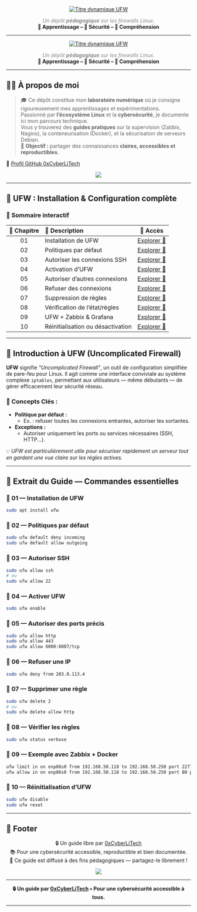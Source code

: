 <div align="center">

<a href="https://github.com/0xCyberLiTech">
  <img src="https://readme-typing-svg.herokuapp.com?font=Fira+Code&size=32&pause=1000&color=33FF33&center=true&vCenter=true&width=1050&lines=Cybersécurité+et+Pare-feu+UFW;Installation+et+Configuration+pas+à+pas;Filtrage+des+ports+et+sécurisation+des+connexions" alt="Titre dynamique UFW" />
</a>

<p>
  <em style="color:#888">Un dépôt <strong>pédagogique</strong> sur les firewalls Linux.</em><br>
  <strong>📘 Apprentissage – 🔐 Sécurité – 🧠 Compréhension</strong>
</p>

</div>

---


<div align="center">

<a href="https://github.com/0xCyberLiTech">
  <img src="https://readme-typing-svg.herokuapp.com?font=Fira+Code&size=32&pause=1000&color=33FF33&center=true&vCenter=true&width=1050&lines=Cybersécurité+et+Pare-feu+UFW;Installation+et+Configuration+pas+à+pas;Filtrage+des+ports+et+sécurisation+des+connexions" alt="Titre dynamique UFW" />
</a>

<p>
  <em style="color:#888">Un dépôt <strong>pédagogique</strong> sur les firewalls Linux.</em><br>
  <strong>📘 Apprentissage – 🔐 Sécurité – 🧠 Compréhension</strong>
</p>

</div>

---

## 👨‍💻 À propos de moi

> 🎓 Ce dépôt constitue mon **laboratoire numérique** où je consigne rigoureusement mes apprentissages et expérimentations.  
> Passionné par **l’écosystème Linux** et la **cybersécurité**, je documente ici mon parcours technique.  
> Vous y trouverez des **guides pratiques** sur la supervision (Zabbix, Nagios), la conteneurisation (Docker), et la sécurisation de serveurs Debian.  
> 📌 **Objectif :** partager des connaissances **claires, accessibles et reproductibles**.

🔗 [Profil GitHub 0xCyberLiTech](https://github.com/0xCyberLiTech)

<p align="center">
  <a href="https://skillicons.dev">
    <img src="https://skillicons.dev/icons?i=linux,debian,bash,docker,nginx,grafana,prometheus,git,vim" />
  </a>
</p>

---

## 🔧 UFW : Installation & Configuration complète

### 🧭 Sommaire interactif

| 🧩 Chapitre | 📝 Description | 🔗 Accès |
|:--:|:--|:--:|
| 01 | Installation de UFW | [Explorer 🔗](#balise-01) |
| 02 | Politiques par défaut | [Explorer 🔗](#balise-02) |
| 03 | Autoriser les connexions SSH | [Explorer 🔗](#balise-03) |
| 04 | Activation d’UFW | [Explorer 🔗](#balise-04) |
| 05 | Autoriser d’autres connexions | [Explorer 🔗](#balise-05) |
| 06 | Refuser des connexions | [Explorer 🔗](#balise-06) |
| 07 | Suppression de règles | [Explorer 🔗](#balise-07) |
| 08 | Vérification de l’état/règles | [Explorer 🔗](#balise-08) |
| 09 | UFW + Zabbix & Grafana | [Explorer 🔗](#balise-09) |
| 10 | Réinitialisation ou désactivation | [Explorer 🔗](#balise-10) |

---

## 🎯 Introduction à UFW (Uncomplicated Firewall)

**UFW** signifie _"Uncomplicated Firewall"_, un outil de configuration simplifiée de pare-feu pour Linux. Il agit comme une interface conviviale au système complexe `iptables`, permettant aux utilisateurs — même débutants — de gérer efficacement leur sécurité réseau.

### 🧠 Concepts Clés :

- **Politique par défaut :**
  - Ex. : refuser toutes les connexions entrantes, autoriser les sortantes.
- **Exceptions :**
  - Autoriser uniquement les ports ou services nécessaires (SSH, HTTP...).

💡 *UFW est particulièrement utile pour sécuriser rapidement un serveur tout en gardant une vue claire sur les règles actives.*

---

## 📘 Extrait du Guide — Commandes essentielles

### 🔹 01 — Installation de UFW <a name="balise-01"></a>
```bash
sudo apt install ufw
```

### 🔹 02 — Politiques par défaut <a name="balise-02"></a>
```bash
sudo ufw default deny incoming
sudo ufw default allow outgoing
```

### 🔹 03 — Autoriser SSH <a name="balise-03"></a>
```bash
sudo ufw allow ssh
# ou
sudo ufw allow 22
```

### 🔹 04 — Activer UFW <a name="balise-04"></a>
```bash
sudo ufw enable
```

### 🔹 05 — Autoriser des ports précis <a name="balise-05"></a>
```bash
sudo ufw allow http
sudo ufw allow 443
sudo ufw allow 6000:6007/tcp
```

### 🔹 06 — Refuser une IP <a name="balise-06"></a>
```bash
sudo ufw deny from 203.0.113.4
```

### 🔹 07 — Supprimer une règle <a name="balise-07"></a>
```bash
sudo ufw delete 2
# ou
sudo ufw delete allow http
```

### 🔹 08 — Vérifier les règles <a name="balise-08"></a>
```bash
sudo ufw status verbose
```

### 🔹 09 — Exemple avec Zabbix + Docker <a name="balise-09"></a>
```bash
ufw limit in on enp86s0 from 192.168.50.118 to 192.168.50.250 port 2277 proto tcp comment 'SSH sécurisé'
ufw allow in on enp86s0 from 192.168.50.118 to 192.168.50.250 port 80 proto tcp comment 'HTTP'
```

### 🔹 10 — Réinitialisation d’UFW <a name="balise-10"></a>
```bash
sudo ufw disable
sudo ufw reset
```

---

## 🧾 Footer

<div align="center">

🔒 Un guide libre par [0xCyberLiTech](https://github.com/0xCyberLiTech)  
📚 Pour une cybersécurité accessible, reproductible et bien documentée.  
📄 Ce guide est diffusé à des fins pédagogiques — partagez-le librement !

<img src="https://img.shields.io/badge/CC%20BY--NC--SA-4.0-lightgrey?style=flat-square&logo=creativecommons" />

</div>


---

<div align="center">
  <strong>🔒 Un guide par <a href="https://github.com/0xCyberLiTech">0xCyberLiTech</a> • Pour une cybersécurité accessible à tous.</strong>
</div>

---


